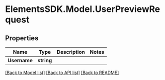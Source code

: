 # ElementsSDK.Model.UserPreviewRequest

## Properties

Name | Type | Description | Notes
------------ | ------------- | ------------- | -------------
**Username** | **string** |  | 

[[Back to Model list]](../#documentation-for-models) [[Back to API list]](../#documentation-for-api-endpoints) [[Back to README]](../)

